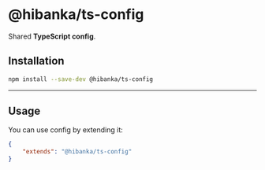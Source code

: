 # @hibanka/ts-config

Shared **TypeScript config**.

## Installation

```sh
npm install --save-dev @hibanka/ts-config
```

---

## Usage

You can use config by extending it:

```json
{
	"extends": "@hibanka/ts-config"
}
```
